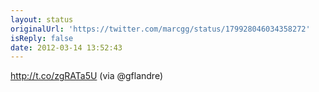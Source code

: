 ```yaml
---
layout: status
originalUrl: 'https://twitter.com/marcgg/status/179928046034358272'
isReply: false
date: 2012-03-14 13:52:43
---
```


http://t.co/zgRATa5U (via @gflandre)
